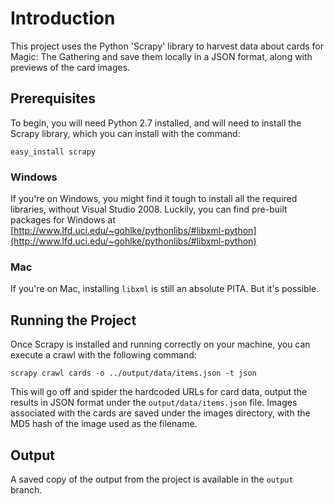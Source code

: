 Introduction
============

This project uses the Python 'Scrapy' library to harvest data about cards for Magic: The Gathering and save them locally in a JSON format, along with previews of the card images.

Prerequisites
-------------

To begin, you will need Python 2.7 installed, and will need to install the Scrapy library, which you can install with the command:

    easy_install scrapy

### Windows
If you're on Windows, you might find it tough to install all the required libraries, without Visual Studio 2008. Luckily, you can find pre-built packages for Windows at [http://www.lfd.uci.edu/~gohlke/pythonlibs/#libxml-python](http://www.lfd.uci.edu/~gohlke/pythonlibs/#libxml-python)

### Mac
If you're on Mac, installing `libxml` is still an absolute PITA. But it's possible. 

Running the Project
-------------------
Once Scrapy is installed and running correctly on your machine, you can execute a crawl with the following command:

    scrapy crawl cards -o ../output/data/items.json -t json

This will go off and spider the hardcoded URLs for card data, output the results in JSON format under the `output/data/items.json` file. Images associated with the cards are saved under the images directory, with the MD5 hash of the image used as the filename.

Output
------
A saved copy of the output from the project is available in the `output` branch.

